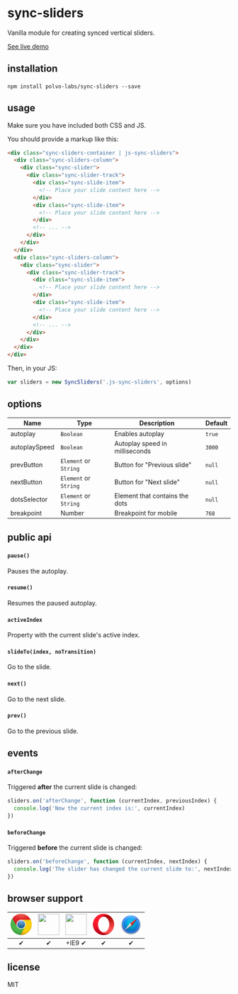 # sync-sliders

Vanilla module for creating synced vertical sliders.

[See live demo](https://polvo-labs.github.io/sync-sliders/)

## installation

`npm install polvo-labs/sync-sliders --save`

## usage

Make sure you have included both CSS and JS.

You should provide a markup like this:

```html
<div class="sync-sliders-container | js-sync-sliders">
  <div class="sync-sliders-column">
    <div class="sync-slider">
      <div class="sync-slider-track">
        <div class="sync-slide-item">
          <!-- Place your slide content here -->
        </div>
        <div class="sync-slide-item">
          <!-- Place your slide content here -->
        </div>
        <!-- ... -->
      </div>
    </div>
  </div>
  <div class="sync-sliders-column">
    <div class="sync-slider">
      <div class="sync-slider-track">
        <div class="sync-slide-item">
          <!-- Place your slide content here -->
        </div>
        <div class="sync-slide-item">
          <!-- Place your slide content here -->
        </div>
        <!-- ... -->
      </div>
    </div>
  </div>
</div>
```

Then, in your JS:

```js
var sliders = new SyncSliders('.js-sync-sliders', options)
```

## options

| Name | Type | Description | Default |
| ---- | ---- | ----------- | ------- |
| autoplay | `Boolean` | Enables autoplay | `true` |
| autoplaySpeed | `Boolean` | Autoplay speed in milliseconds | `3000` |
| prevButton | `Element` or `String` | Button for "Previous slide" | `null` |
| nextButton | `Element` or `String` | Button for "Next slide" | `null` |
| dotsSelector | `Element` or `String` | Element that contains the dots | `null`
| breakpoint | Number | Breakpoint for mobile | `768`

## public api

#### `pause()`

Pauses the autoplay.

#### `resume()`

Resumes the paused autoplay.

#### `activeIndex`

Property with the current slide's active index.

#### `slideTo(index, noTransition)`

Go to the slide.

#### `next()`

Go to the next slide.

#### `prev()`

Go to the previous slide.

## events

#### `afterChange`

Triggered **after** the current slide is changed:

```js
sliders.on('afterChange', function (currentIndex, previousIndex) {
  console.log('Now the current index is:', currentIndex)
})
```

#### `beforeChange`

Triggered **before** the current slide is changed:

```js
sliders.on('beforeChange', function (currentIndex, nextIndex) {
  console.log('The slider has changed the current slide to:', nextIndex)
})
```

## browser support

| <img src="https://raw.githubusercontent.com/alrra/browser-logos/master/chrome/chrome.png" width="48" height="48"> | <img src="https://raw.githubusercontent.com/alrra/browser-logos/master/firefox/firefox.png" width="48" height="48"> | <img src="https://raw.githubusercontent.com/alrra/browser-logos/master/internet-explorer/internet-explorer.png" width="48" height="48"> | <img src="https://raw.githubusercontent.com/alrra/browser-logos/master/opera/opera.png" width="48" height="48"> | <img src="https://raw.githubusercontent.com/alrra/browser-logos/master/safari/safari.png" width="48" height="48"> |
| --- | --- | --- | --- | --- |
| <div align="center">✔</div> | <div align="center">✔</div> | <div align="center">+IE9 ✔</div> | <div align="center">✔</div> | <div align="center">✔</div> |

## license

MIT
